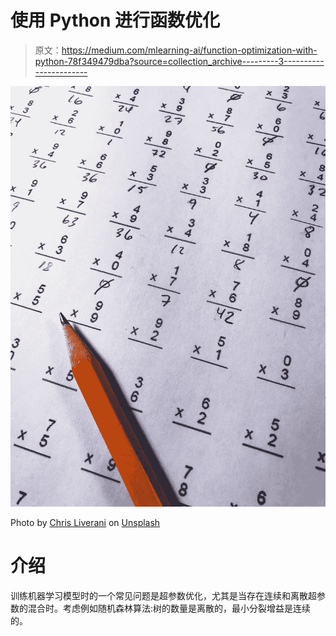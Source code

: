 # 使用 Python 进行函数优化

> 原文：<https://medium.com/mlearning-ai/function-optimization-with-python-78f349479dba?source=collection_archive---------3----------------------->

![](img/add206361f041d6aa7e4d09cbbcfe850.png)

Photo by [Chris Liverani](https://unsplash.com/@chrisliverani?utm_source=medium&utm_medium=referral) on [Unsplash](https://unsplash.com?utm_source=medium&utm_medium=referral)

# 介绍

训练机器学习模型时的一个常见问题是超参数优化，尤其是当存在连续和离散超参数的混合时。考虑例如随机森林算法:树的数量是离散的，最小分裂增益是连续的。